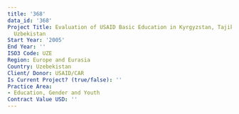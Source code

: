 ```yaml
---
title: '368'
data_id: '368'
Project Title: Evaluation of USAID Basic Education in Kyrgyzstan, Tajikistan, and
  Uzbekistan
Start Year: '2005'
End Year: ''
ISO3 Code: UZE
Region: Europe and Eurasia
Country: Uzebekistan
Client/ Donor: USAID/CAR
Is Current Project? (true/false): ''
Practice Area:
- Education, Gender and Youth
Contract Value USD: ''
---
```



